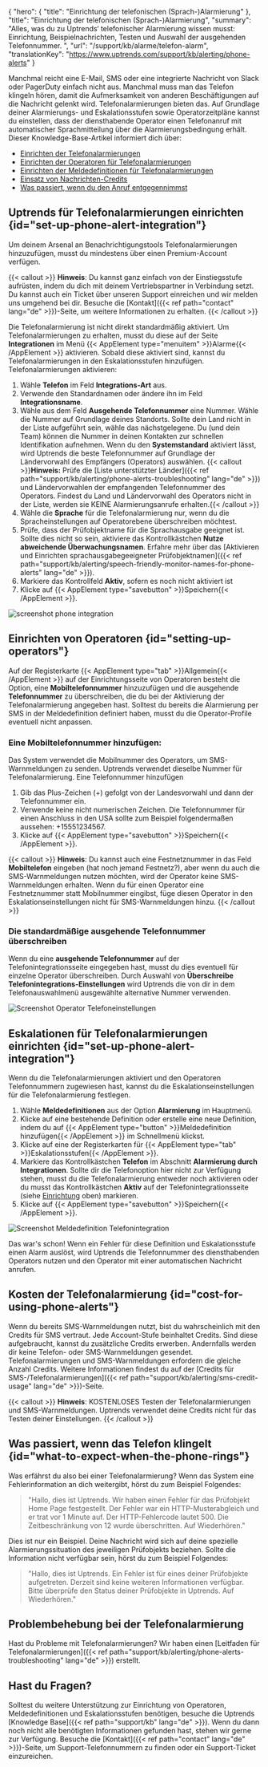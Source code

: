 {
  "hero": {
    "title": "Einrichtung der telefonischen (Sprach-)Alarmierung"
  },
  "title": "Einrichtung der telefonischen (Sprach-)Alarmierung",
  "summary": "Alles, was du zu Uptrends‘ telefonischer Alarmierung wissen musst: Einrichtung, Beispielnachrichten, Testen und Auswahl der ausgehenden Telefonnummer. ",
  "url": "/support/kb/alarme/telefon-alarm",
  "translationKey": "https://www.uptrends.com/support/kb/alerting/phone-alerts"
}

Manchmal reicht eine E-Mail, SMS oder eine integrierte Nachricht von Slack oder PagerDuty einfach nicht aus. Manchmal muss man das Telefon klingeln hören, damit die Aufmerksamkeit von anderen Beschäftigungen auf die Nachricht gelenkt wird. Telefonalarmierungen bieten das. Auf Grundlage deiner Alarmierungs- und Eskalationsstufen sowie Operatorzeitpläne kannst du einstellen, dass der diensthabende Operator einen Telefonanruf mit automatischer Sprachmitteilung über die Alarmierungsbedingung erhält. Dieser Knowledge-Base-Artikel informiert dich über:

-   [Einrichten der Telefonalarmierungen](#set-up-phone-alert-integration)
-   [Einrichten der Operatoren für Telefonalarmierungen](#setting-up-operators)
-   [Einrichten der Meldedefinitionen für Telefonalarmierungen](#setting-up-escalations-for-phone-alerts)
-   [Einsatz von Nachrichten-Credits](#cost-for-using-phone-alerts)
-   [Was passiert, wenn du den Anruf entgegennimmst](#what-to-expect-when-the-phone-rings)

## Uptrends für Telefonalarmierungen einrichten {id="set-up-phone-alert-integration"}

Um deinem Arsenal an Benachrichtigungstools Telefonalarmierungen hinzuzufügen, musst du mindestens über einen Premium-Account verfügen.

{{< callout >}}
**Hinweis**: Du kannst ganz einfach von der Einstiegsstufe aufrüsten, indem du dich mit deinem Vertriebspartner in Verbindung setzt. Du kannst auch ein Ticket über unseren Support einreichen und wir melden uns umgehend bei dir. Besuche die [Kontakt]({{< ref path="contact" lang="de" >}})-Seite, um weitere Informationen zu erhalten.
{{< /callout >}}

Die Telefonalarmierung ist nicht direkt standardmäßig aktiviert. Um Telefonalarmierungen zu erhalten, musst du diese auf der Seite **Integrationen** im Menü {{< AppElement type="menuitem" >}}Alarme{{< /AppElement >}} aktivieren. Sobald diese aktiviert sind, kannst du Telefonalarmierungen in den Eskalationsstufen hinzufügen. Telefonalarmierungen aktivieren:

1.  Wähle **Telefon** im Feld **Integrations-Art** aus.
2.  Verwende den Standardnamen oder ändere ihn im Feld **Integrationsname**.
3.  Wähle aus dem Feld **Ausgehende Telefonnummer** eine Nummer. Wähle die Nummer auf Grundlage deines Standorts. Sollte dein Land nicht in der Liste aufgeführt sein, wähle das nächstgelegene. Du (und dein Team) können die Nummer in deinen Kontakten zur schnellen Identifikation aufnehmen. Wenn du den **Systemstandard** aktiviert lässt, wird Uptrends die beste Telefonnummer auf Grundlage der Ländervorwahl des Empfängers (Operators) auswählen.
    {{< callout >}}**Hinweis:** Prüfe die [Liste unterstützter Länder]({{< ref path="support/kb/alerting/phone-alerts-troubleshooting" lang="de" >}}) und Ländervorwahlen der empfangenden Telefonnummer des Operators. Findest du Land und Ländervorwahl des Operators nicht in der Liste, werden sie KEINE Alarmierungsanrufe erhalten.{{< /callout >}}
4.  Wähle die **Sprache** für die Telefonalarmierung nur, wenn du die Spracheinstellungen auf Operatorebene überschreiben möchtest.
5.  Prüfe, dass der Prüfobjektname für die Sprachausgabe geeignet ist. Sollte dies nicht so sein, aktiviere das Kontrollkästchen **Nutze abweichende Überwachungsnamen**. Erfahre mehr über das [Aktivieren und Einrichten sprachausgabegeeigneter Prüfobjektnamen]({{< ref path="support/kb/alerting/speech-friendly-monitor-names-for-phone-alerts" lang="de" >}}).
6.  Markiere das Kontrollfeld **Aktiv**, sofern es noch nicht aktiviert ist
7.  Klicke auf {{< AppElement type="savebutton" >}}Speichern{{< /AppElement >}}.

![screenshot phone integration](/img/content/scr_integrations-phone.min.png)

## Einrichten von Operatoren {id="setting-up-operators"}

Auf der Registerkarte {{< AppElement type="tab" >}}Allgemein{{< /AppElement >}} auf der Einrichtungsseite von Operatoren besteht die Option, eine **Mobiltelefonnummer** hinzuzufügen und die ausgehende **Telefonnummer** zu überschreiben, die du bei der Aktivierung der Telefonalarmierung angegeben hast. Solltest du bereits die Alarmierung per SMS in der Meldedefinition definiert haben, musst du die Operator-Profile eventuell nicht anpassen.

### Eine Mobiltelefonnummer hinzufügen:

Das System verwendet die Mobilnummer des Operators, um SMS-Warnmeldungen zu senden. Uptrends verwendet dieselbe Nummer für Telefonalarmierung. Eine Telefonnummer hinzufügen

1.  Gib das Plus-Zeichen (+) gefolgt von der Landesvorwahl und dann der Telefonnummer ein.
2.  Verwende keine nicht numerischen Zeichen. Die Telefonnummer für einen Anschluss in den USA sollte zum Beispiel folgendermaßen aussehen: +15551234567.
3.  Klicke auf {{< AppElement type="savebutton" >}}Speichern{{< /AppElement >}}.

{{< callout >}}
**Hinweis**: Du kannst auch eine Festnetznummer in das Feld **Mobiltelefon** eingeben (hat noch jemand Festnetz?), aber wenn du auch die SMS-Warnmeldungen nutzen möchten, wird der Operator keine SMS-Warnmeldungen erhalten. Wenn du für einen Operator eine Festnetznummer statt Mobilnummer eingibst, füge diesen Operator in den Eskalationseinstellungen nicht für SMS-Warnmeldungen hinzu.
{{< /callout >}}

### Die standardmäßige ausgehende Telefonnummer überschreiben

Wenn du eine **ausgehende Telefonnummer** auf der Telefonintegrationsseite eingegeben hast, musst du dies eventuell für einzelne Operator überschreiben. Durch Auswahl von **Überschreibe Telefonintegrations-Einstellungen** wird Uptrends die von dir in dem Telefonauswahlmenü ausgewählte alternative Nummer verwenden.

![Screenshot Operator Telefoneinstellungen](/img/content/scr_integrations-override-phone-settings.min.png)
## Eskalationen für Telefonalarmierungen einrichten {id="set-up-phone-alert-integration"}

Wenn du die Telefonalarmierungen aktiviert und den Operatoren Telefonnummern zugewiesen hast, kannst du die Eskalationseinstellungen für die Telefonalarmierung festlegen.

1.  Wähle **Meldedefinitionen** aus der Option **Alarmierung** im Hauptmenü.
2.  Klicke auf eine bestehende Definition oder erstelle eine neue Definition, indem du auf {{< AppElement type="button" >}}Meldedefinition hinzufügen{{< /AppElement >}} im Schnellmenü klickst.
3.  Klicke auf eine der Registerkarten für {{< AppElement type="tab" >}}Eskalationsstufen{{< /AppElement >}}.
4.  Markiere das Kontrollkästchen **Telefon** im Abschnitt **Alarmierung durch Integrationen**. Sollte dir die Telefonoption hier nicht zur Verfügung stehen, musst du die Telefonalarmierung entweder noch aktivieren oder du musst das Kontrollkästchen **Aktiv** auf der Telefonintegrationsseite (siehe [Einrichtung](#set-up-uptrends-for-phone-alert-integration) oben) markieren.
5.  Klicke auf {{< AppElement type="savebutton" >}}Speichern{{< /AppElement >}}.

![Screenshot Meldedefinition Telefonintegration](/img/content/scr_phone-integration-alert-definition.min.png)

Das war's schon! Wenn ein Fehler für diese Definition und Eskalationsstufe einen Alarm auslöst, wird Uptrends die Telefonnummer des diensthabenden Operators nutzen und den Operator mit einer automatischen Nachricht anrufen.

## Kosten der Telefonalarmierung {id="cost-for-using-phone-alerts"}

Wenn du bereits SMS-Warnmeldungen nutzt, bist du wahrscheinlich mit den Credits für SMS vertraut. Jede Account-Stufe beinhaltet Credits. Sind diese aufgebraucht, kannst du zusätzliche Credits erwerben. Andernfalls werden dir keine Telefon- oder SMS-Warnmeldungen gesendet. Telefonalarmierungen und SMS-Warnmeldungen erfordern die gleiche Anzahl Credits. Weitere Informationen findest du auf der [Credits für SMS-/Telefonalarmierungen]({{< ref path="support/kb/alerting/sms-credit-usage" lang="de" >}})-Seite.

{{< callout >}}
**Hinweis**: KOSTENLOSES Testen der Telefonalarmierungen und SMS-Warnmeldungen. Uptrends verwendet deine Credits nicht für das Testen deiner Einstellungen.
{{< /callout >}}

## Was passiert, wenn das Telefon klingelt {id="what-to-expect-when-the-phone-rings"}

Was erfährst du also bei einer Telefonalarmierung? Wenn das System eine Fehlerinformation an dich weitergibt, hörst du zum Beispiel Folgendes:

> "Hallo, dies ist Uptrends.
> Wir haben einen Fehler für das Prüfobjekt Home Page festgestellt. Der Fehler war ein HTTP-Musterabgleich und er trat vor 1 Minute auf.
> Der HTTP-Fehlercode lautet 500.
> Die Zeitbeschränkung von 12 wurde überschritten.
> Auf Wiederhören."

Dies ist nur ein Beispiel. Deine Nachricht wird sich auf deine spezielle Alarmierungssituation des jeweiligen Prüfobjekts beziehen. Sollte die Information nicht verfügbar sein, hörst du zum Beispiel Folgendes:

> "Hallo, dies ist Uptrends.
> Ein Fehler ist für eines deiner Prüfobjekte aufgetreten. Derzeit sind keine weiteren Informationen verfügbar. Bitte überprüfe den Status deiner Prüfobjekte in Uptrends.
> Auf Wiederhören."

## Problembehebung bei der Telefonalarmierung

Hast du Probleme mit Telefonalarmierungen? Wir haben einen [Leitfaden für Telefonalarmierungen]({{< ref path="support/kb/alerting/phone-alerts-troubleshooting" lang="de" >}}) erstellt.

## Hast du Fragen?

Solltest du weitere Unterstützung zur Einrichtung von Operatoren, Meldedefinitionen und Eskalationsstufen benötigen, besuche die Uptrends [Knowledge Base]({{< ref path="support/kb" lang="de" >}}). Wenn du dann noch nicht alle benötigten Informationen gefunden hast, stehen wir gerne zur Verfügung. Besuche die [Kontakt]({{< ref path="contact" lang="de" >}})-Seite, um Support-Telefonnummern zu finden oder ein Support-Ticket einzureichen.

